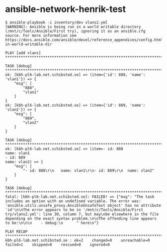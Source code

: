 # ansible-network-henrik-test


    $ ansible-playbook -i inventory/dev vlans2.yml
    [WARNING]: Ansible is being run in a world writable directory (/mnt/c/Tools/Ansible/First try), ignoring it as an ansible.cfg source. For more information see
    https://docs.ansible.com/ansible/devel/reference_appendices/config.html#cfg-in-world-writable-dir

    PLAY [add vlans] ****************************************************************************************************************************************************************************************************************

    TASK [debug] ********************************************************************************************************************************************************************************************************************
    ok: [kbh-pl6-lab.net.schibsted.se] => (item={'id': 888, 'name': 'vlan1'}) => {
        "msg": [
            "888",
            "vlan1"
        ]
    }
    ok: [kbh-pl6-lab.net.schibsted.se] => (item={'id': 889, 'name': 'vlan2'}) => {
        "msg": [
            "889",
            "vlan2"
        ]
    }

    TASK [debug] ********************************************************************************************************************************************************************************************************************
    ok: [kbh-pl6-lab.net.schibsted.se] => (item=- id: 888
    name: vlan1
    - id: 889
    name: vlan2) => {
        "msg": [
            "- id: 888\r\n   name: vlan1\r\n- id: 889\r\n  name: vlan2"
        ]
    }

    TASK [debug] ********************************************************************************************************************************************************************************************************************
    fatal: [kbh-pl6-lab.net.schibsted.se]: FAILED! => {"msg": "The task includes an option with an undefined variable. The error was: 'ansible.utils.unsafe_proxy.AnsibleUnsafeText object' has no attribute 'id'\n\nThe error appears to be in '/mnt/c/Tools/Ansible/First try/vlans2.yml': line 30, column 7, but may\nbe elsewhere in the file depending on the exact syntax problem.\n\nThe offending line appears to be:\n\n\n    - debug:\n      ^ here\n"}

    PLAY RECAP **********************************************************************************************************************************************************************************************************************
    kbh-pl6-lab.net.schibsted.se : ok=2    changed=0    unreachable=0    failed=1    skipped=0    rescued=0    ignored=0